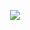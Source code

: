<p align="center"><img src="https://github-readme-streak-stats-i1ly71s68-jeffwildes-projects.vercel.app/?user=jeffwilde&hide_border=false&background=212529&border=FFBEBE&stroke=FFBEBE&ring=FF8E8E&fire=FF8E8E&currStreakNum=DEFBFF&sideNums=DEFBFF&currStreakLabel=FFBEBE&sideLabels=FFBEBE&dates=FFBEBE"/></p>
